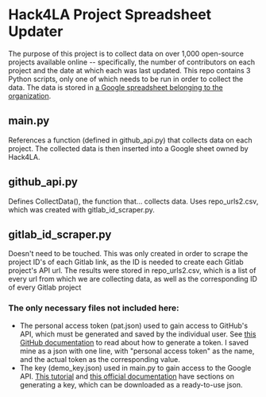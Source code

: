 # Hack4LA Project Spreadsheet Updater
The purpose of this project is to collect data on over 1,000 open-source projects available online -- specifically, the number of contributors on each project and the date at which each was last updated. This repo contains 3 Python scripts, only one of which needs to be run in order to collect the data. The data is stored in [a Google spreadsheet belonging to the organization](https://docs.google.com/spreadsheets/d/1LFResU_pcP5IMwz92dmPQRoKJ4lNa3tvr-_COJiE_hc/edit#gid=0).

## main.py
References a function (defined in github_api.py) that collects data on each project. The collected data is then inserted into a Google sheet owned by Hack4LA.  

## github_api.py
Defines CollectData(), the function that... collects data. Uses repo_urls2.csv, which was created with gitlab_id_scraper.py.  

## gitlab_id_scraper.py
Doesn't need to be touched. This was only created in order to scrape the project ID's of each Gitlab link, as the ID is needed to create each Gitlab project's API url. The results were stored in repo_urls2.csv, which is a list of every url from which we are collecting data, as well as the corresponding ID of every Gitlab project

### The only necessary files not included here: 
- The personal access token (pat.json) used to gain access to GitHub's API, which must be generated and saved by the individual user. See [this GitHub documentation](https://docs.github.com/en/authentication/keeping-your-account-and-data-secure/creating-a-personal-access-token#creating-a-personal-access-token-classic) to read about how to generate a token. I saved mine as a json with one line, with "personal access token" as the name, and the actual token as the corresponding value.
- The key (demo_key.json) used in main.py to gain access to the Google API. [This tutorial](https://www.youtube.com/watch?v=PKLG5pfs4nY) and [this official documentation](https://developers.google.com/docs/api/quickstart/python) have sections on generating a key, which can be downloaded as a ready-to-use json.